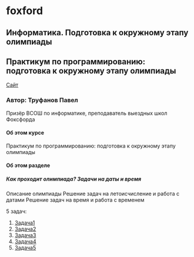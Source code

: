# foxford
## Информатика. Подготовка к окружному этапу олимпиады ##

## Практикум по программированию: подготовка к окружному этапу олимпиады ##

<p>
    <a href="https://foxford.ru/courses/995/lessons/28399">Сайт</a>
</p>

### Автор: Труфанов Павел ###
Призёр ВСОШ по информатике, преподаватель выездных школ Фоксфорда
 
#### Об этом курсе ####
Практикум по программированию: подготовка к окружному этапу олимпиады

#### Об этом разделе ####
##### Как проходит олимпиада? Задачи на даты и время #####
Описание олимпиады
Решение задач на летоисчисление и работа с датами
Решение задач на время и работа с временем

5 задач:
1. [Задача1](https://github.com/andrewbudo/foxford/tree/master/1.city/Course.1_1.Date_and_time/Task1)
2. [Задача2](https://github.com/andrewbudo/foxford/tree/master/1.city/Course.1_1.Date_and_time/Task2)
3. [Задача3](https://github.com/andrewbudo/foxford/tree/master/1.city/Course.1_1.Date_and_time/Task3)
4. [Задача4](https://github.com/andrewbudo/foxford/tree/master/1.city/Course.1_1.Date_and_time/Task4)
5. [Задача5](https://github.com/andrewbudo/foxford/tree/master/1.city/Course.1_1.Date_and_time/Task5)

